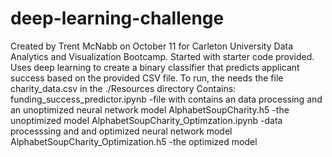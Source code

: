 # deep-learning-challenge
Created by Trent McNabb on October 11 for Carleton University Data Analytics and Visualization Bootcamp. 
Started with starter code provided.
Uses deep learning to create a binary classifier that predicts applicant success based on the provided CSV file.
To run, the needs the file charity_data.csv in the ./Resources directory
Contains:
funding_success_predictor.ipynb -file with contains an data processing and an unoptimized neural network model
AlphabetSoupCharity.h5  -the unoptimized model
AlphabetSoupCharity_Optimzation.ipynb -data processsing and and optimized neural network model
AlphabetSoupCharity_Optimization.h5 -the optimized model